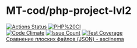 # MT-cod/php-project-lvl2
[![Actions Status](https://github.com/MT-cod/php-project-lvl2/workflows/hexlet-check/badge.svg)](https://github.com/MT-cod/php-project-lvl2/actions)
[![PHP%20CI](https://github.com/MT-cod/php-project-lvl2/workflows/PHP%20CI/badge.svg)](https://github.com/MT-cod/php-project-lvl2/actions)
<br>
[![Code Climate](https://codeclimate.com/github/MT-cod/php-project-lvl2/badges/gpa.svg)](https://codeclimate.com/github/MT-cod/php-project-lvl2)
[![Issue Count](https://codeclimate.com/github/MT-cod/php-project-lvl2/badges/issue_count.svg)](https://codeclimate.com/github/MT-cod/php-project-lvl2/issues)
[![Test Coverage](https://codeclimate.com/github/MT-cod/php-project-lvl2/badges/coverage.svg)](https://codeclimate.com/github/MT-cod/php-project-lvl2/coverage)
<br>
<a href="https://asciinema.org/a/HwX4IjYjV6YhX6jvt9GvosWrD">Сравнение плоских файлов (JSON) - asciinema</a>
<br>
